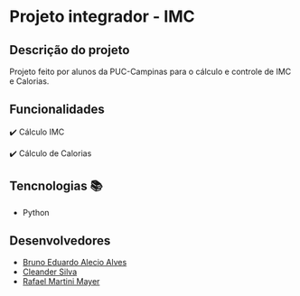 # Projeto integrador - IMC

## Descrição do projeto

Projeto feito por alunos da PUC-Campinas para o cálculo e controle de IMC e Calorias.

## Funcionalidades

:heavy_check_mark: Cálculo IMC

:heavy_check_mark: Cálculo de Calorias

## Tencnologias :books:

- Python

## Desenvolvedores

- [Bruno Eduardo Alecio Alves](https://github.com/brunoalecio)
- [Cleander Silva](https://github.com/Cleander)
- [Rafael Martini Mayer](https://github.com/rafaelmmayer)
